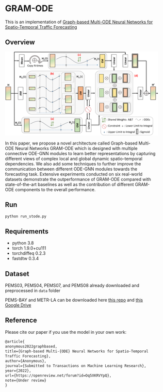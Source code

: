 # GRAM-ODE
This is an implementation of [Graph-based Multi-ODE Neural Networks for Spatio-Temporal Traffic Forecasting](https://openreview.net/pdf?id=Oq5XKRVYpQ)


## Overview

![whole model](figure3_v3.png)

In this paper, we propose a novel architecture called Graph-based Multi-ODE Neural Networks GRAM-ODE which is designed with multiple connective ODE-GNN modules to learn better representations by capturing different views of complex local and global dynamic spatio-temporal dependencies. We also add some techniques to further improve the communication between different ODE-GNN modules towards the forecasting task. Extensive experiments conducted on six real-world datasets demonstrate the outperformance of GRAM-ODE compared with state-of-the-art baselines as well as the contribution of different GRAM-ODE components to the overall performance.


## Run
```
python run_stode.py
```

## Requirements
* python 3.8
* torch 1.9.0+cu111
* torchdiffeq 0.2.3
* fastdtw  0.3.4

## Dataset
PEMS03, PEMS04, PEMS07, and PEMS08 already downloaded and preprocessed in ```data``` folder

PEMS-BAY and METR-LA can be downloaded here [this repo](https://github.com/chnsh/DCRNN_PyTorch/tree/pytorch_scratch/data/sensor_graph) and [this Google Drive](https://drive.google.com/drive/folders/10FOTa6HXPqX8Pf5WRoRwcFnW9BrNZEIX) 

## Reference
Please cite our paper if you use the model in your own work:
```
@article{
anonymous2022graphbased,
title={Graph-based Multi-{ODE} Neural Networks for Spatio-Temporal Traffic Forecasting},
author={Anonymous},
journal={Submitted to Transactions on Machine Learning Research},
year={2022},
url={https://openreview.net/forum?id=Oq5XKRVYpQ},
note={Under review}
}
```





